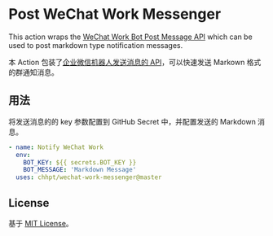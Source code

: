 # Post WeChat Work Messenger

This action wraps the [WeChat Work Bot Post Message API](https://work.weixin.qq.com/help?doc_id=13376) which can be used to post markdown type notification messages.

本 Action 包装了[企业微信机器人发送消息的 API](https://work.weixin.qq.com/help?doc_id=13376)，可以快速发送 Markown 格式的群通知消息。

## 用法

将发送消息的的 key 参数配置到 GitHub Secret 中，并配置发送的 Markdown 消息。

```yaml
- name: Notify WeChat Work
  env:
    BOT_KEY: ${{ secrets.BOT_KEY }}
    BOT_MESSAGE: 'Markdown Message'
  uses: chhpt/wechat-work-messenger@master
```

## License

基于 [MIT License](LICENSE)。
